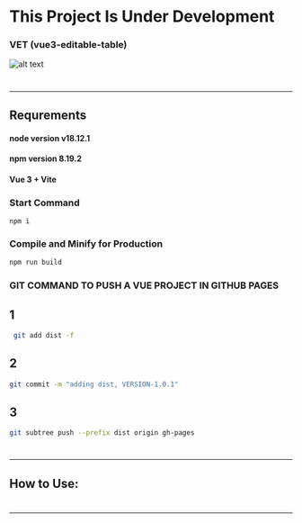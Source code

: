 # This Project Is Under Development
### VET (vue3-editable-table)
![alt text](https://github.com/AtaOta/vet/blob/update/src/assets/Vet_Screen_Short.png)


# <hr>

## Requrements
#### node version v18.12.1
#### npm version 8.19.2
#### Vue 3 + Vite
### Start Command
```commandline
npm i
```
### Compile and Minify for Production

```sh
npm run build
```
### GIT COMMAND TO PUSH A VUE PROJECT IN GITHUB PAGES
## 1
```sh
 git add dist -f
```
## 2
```sh
git commit -m "adding dist, VERSION-1.0.1"
```

## 3
```sh
git subtree push --prefix dist origin gh-pages
```

# <hr>

## How to Use:

# <hr>
